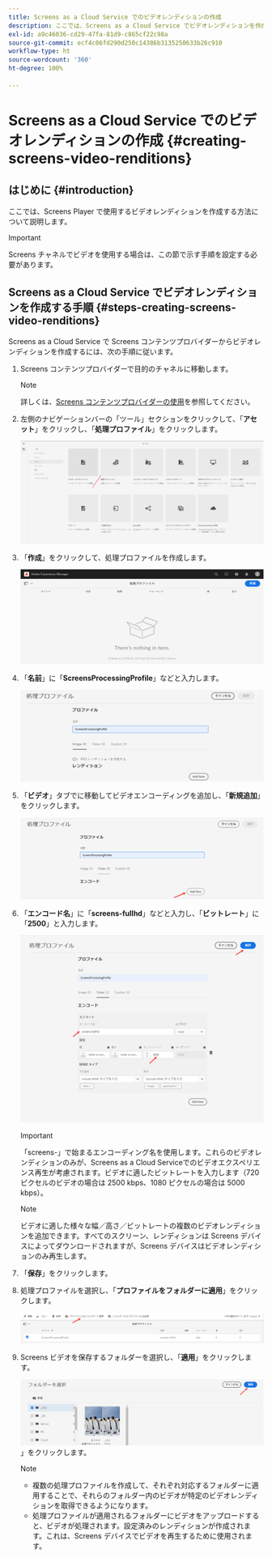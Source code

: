 ```yaml
---
title: Screens as a Cloud Service でのビデオレンディションの作成
description: ここでは、Screens as a Cloud Service でビデオレンディションを作成する方法について説明します。
exl-id: a9c46036-cd29-47fa-81d9-c865cf22c98a
source-git-commit: ecf4c06fd290d250c14386b3135250633b26c910
workflow-type: ht
source-wordcount: '360'
ht-degree: 100%

---
```


# Screens as a Cloud Service でのビデオレンディションの作成 {#creating-screens-video-renditions}

## はじめに {#introduction}

ここでは、Screens Player で使用するビデオレンディションを作成する方法について説明します。

>[!IMPORTANT]
>Screens チャネルでビデオを使用する場合は、この節で示す手順を設定する必要があります。

## Screens as a Cloud Service でビデオレンディションを作成する手順 {#steps-creating-screens-video-renditions}

Screens as a Cloud Service で Screens コンテンツプロバイダーからビデオレンディションを作成するには、次の手順に従います。

1. Screens コンテンツプロバイダーで目的のチャネルに移動します。

   >[!NOTE]
   >詳しくは、[Screens コンテンツプロバイダーの使用](https://experienceleague.adobe.com/docs/experience-manager-cloud-service/content/screens-as-cloud-service/configure-screens-cloud/using-screens-content-provider.html?lang=ja#screens-content-provider)を参照してください。

1. 左側のナビゲーションバーの「ツール」セクションをクリックして、「**アセット**」をクリックし、「**処理プロファイル**」をクリックします。

   ![処理プロファイルをクリック](/help/screens-cloud/assets/configure/screens-cp-3.png)

1. 「**作成**」をクリックして、処理プロファイルを作成します。

   ![「作成」をクリック](/help/screens-cloud/assets/configure/screens-video-2.png)

1. 「**名前**」に「**ScreensProcessingProfile**」などと入力します。

   ![「名前」フィールドがハイライト表示された処理プロファイルダイアログボックス](/help/screens-cloud/assets/configure/screens-video-3.png)

1. 「**ビデオ**」タブでに移動してビデオエンコーディングを追加し、「**新規追加**」をクリックします。

   ![「新規追加」ボタンがハイライト表示された処理プロファイルダイアログボックス](/help/screens-cloud/assets/configure/screens-video-4a.png)

1. 「**エンコード名**」に「**screens-fullhd**」などと入力し、「**ビットレート**」に「**2500**」と入力します。

   ![「保存」ボタンがハイライト表示された処理プロファイルダイアログボックス](/help/screens-cloud/assets/configure/screens-video-4.png)

   >[!IMPORTANT]
   >「screens-」で始まるエンコーディング名を使用します。これらのビデオレンディションのみが、Screens as a Cloud Serviceでのビデオエクスペリエンス再生が考慮されます。ビデオに適したビットレートを入力します（720 ピクセルのビデオの場合は 2500 kbps、1080 ピクセルの場合は 5000 kbps）。

   >[!NOTE]
   >ビデオに適した様々な幅／高さ／ビットレートの複数のビデオレンディションを追加できます。すべてのスクリーン、レンディションは Screens デバイスによってダウンロードされますが、Screens デバイスはビデオレンディションのみ再生します。

1. 「**保存**」をクリックします。

1. 処理プロファイルを選択し、「**プロファイルをフォルダーに適用**」をクリックします。

   ![プロファイルをフォルダーに適用](/help/screens-cloud/assets/configure/screens-video-5.png)

1. Screens ビデオを保存するフォルダーを選択し、「**適用**」をクリックします。

   ![「適用](/help/screens-cloud/assets/configure/screens-video-6.png)」をクリックします。

   >[!NOTE]
   >
   >* 複数の処理プロファイルを作成して、それぞれ対応するフォルダーに適用することで、それらのフォルダー内のビデオが特定のビデオレンディションを取得できるようになります。
   >* 処理プロファイルが適用されるフォルダーにビデオをアップロードすると、ビデオが処理されます。設定済みのレンディションが作成されます。これは、Screens デバイスでビデオを再生するために使用されます。
